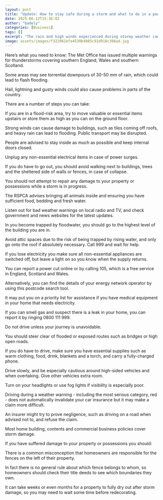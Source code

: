 ```yaml
---
layout: post
title: "Update: How to stay safe during a storm and what to do in a power cut"
date: 2025-06-12T15:36:02
author: "badely"
categories: [Business]
tags: []
excerpt: "The rain and high winds experienced during stormy weather can damage homes and cause power outages."
image: assets/images/f322962efe4530b4085c91d918c386ad.jpg
---
```


Here’s what you need to know: The Met Office has issued multiple warnings for thunderstorms covering southern England, Wales and southern Scotland. 

Some areas may see torrential downpours of 30-50 mm of rain, which could lead to flash flooding. 

Hail, lightning and gusty winds could also cause problems in parts of the country.

There are a number of steps you can take: 

If you are in a flood-risk area, try to move valuable or essential items upstairs or store them as high as you can on the ground floor.

Strong winds can cause damage to buildings, such as tiles coming off roofs, and heavy rain can lead to flooding. Public transport may be disrupted. 

People are advised to stay inside as much as possible and keep internal doors closed. 

Unplug any non-essential electrical items in case of power surges. 

If you do have to go out, you should avoid walking next to buildings, trees and the sheltered side of walls or fences, in case of collapse.

You should not attempt to repair any damage to your property or possessions while a storm is in progress. 

The RSPCA advises bringing all animals inside and ensuring you have sufficient food, bedding and fresh water. 

Listen out for bad weather warnings on local radio and TV, and check government and news websites for the latest updates.

In you become trapped by floodwater, you should go to the highest level of the building you are in. 

Avoid attic spaces due to the risk of being trapped by rising water, and only go onto the roof if absolutely necessary. Call 999 and wait for help.

If you lose electricity you make sure all non-essential appliances are switched off, but leave a light on so you know when the supply returns. 

You can report a power cut online or by calling 105, which is a free service in England, Scotland and Wales.

Alternatively, you can find the details of your energy network operator by using this postcode search tool.

It may put you on a priority list for assistance if you have medical equipment in your home that needs electricity.

If you can smell gas and suspect there is a leak in your home, you can report it by ringing 0800 111 999.  

Do not drive unless your journey is unavoidable. 

You should steer clear of flooded or exposed routes such as bridges or high open roads. 

If you do have to drive, make sure you have essential supplies such as warm clothing, food, drink, blankets and a torch, and carry a fully-charged phone. 

Drive slowly, and be especially cautious around high-sided vehicles and when overtaking. Give other vehicles extra room. 

Turn on your headlights or use fog lights if visibility is especially poor. 

Driving during a weather warning - including the most serious category, red -  does not automatically invalidate your car insurance but it may make a claim more difficult. 

An insurer might try to prove negligence, such as driving on a road when advised not to, and refuse the claim. 

Most home building, contents and commercial business policies cover storm damage. 

If you have suffered damage to your property or possessions you should:

There is a common misconception that homeowners are responsible for the fences on the left of their property.

In fact there is no general rule about which fence belongs to whom, so homeowners should check their title deeds to see which boundaries they own.

It can take weeks or even months for a property to fully dry out after storm damage, so you may need to wait some time before redecorating.

